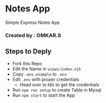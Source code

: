 # Notes App

Simple Express Notes App

### Created by : OMKAR.S

## Steps to Deply
- Fork this Repo
- Edit the Name in `views/index.njk`
- Copy `.env.example` to `.env`
- Edit `.env` with proper credentials
  - Head over to `RDS` to get the credentials
- Run `npm run setup` to create Table in Mysql
- Run `npm start` to start the App
